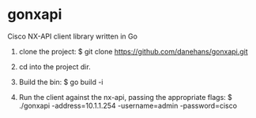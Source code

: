 # gonxapi
Cisco NX-API client library written in Go

1. clone the project:
$ git clone https://github.com/danehans/gonxapi.git

2. cd into the project dir.

2. Build the bin:
$ go build -i

3. Run the client against the nx-api, passing the appropriate flags:
$ ./gonxapi -address=10.1.1.254 -username=admin -password=cisco 
